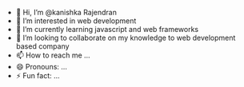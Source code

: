 - 👋 Hi, I’m @kanishka Rajendran
- 👀 I’m interested in web development
- 🌱 I’m currently learning javascript and web frameworks
- 💞️ I’m looking to collaborate on my knowledge to web development based company
- 📫 How to reach me ...
- 😄 Pronouns: ...
- ⚡ Fun fact: ...

<!---
kanishka2003/kanishka2003 is a ✨ special ✨ repository because its `README.md` (this file) appears on your GitHub profile.
You can click the Preview link to take a look at your changes.
--->

